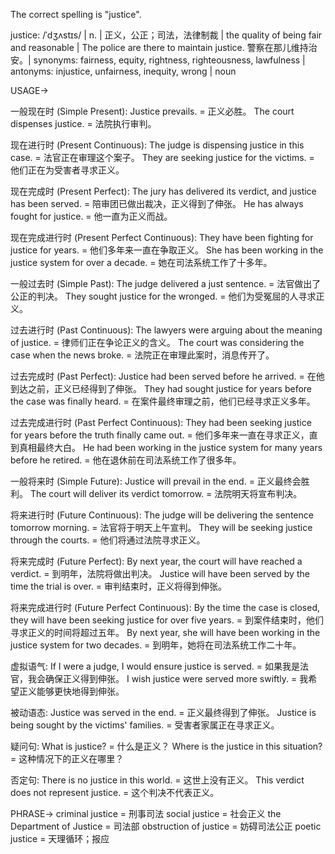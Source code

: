 The correct spelling is "justice".

justice: /ˈdʒʌstɪs/ | n. | 正义，公正；司法，法律制裁 | the quality of being fair and reasonable |  The police are there to maintain justice. 警察在那儿维持治安。| synonyms: fairness, equity, rightness, righteousness, lawfulness | antonyms: injustice, unfairness, inequity, wrong | noun


USAGE->

一般现在时 (Simple Present):
Justice prevails. = 正义必胜。
The court dispenses justice. = 法院执行审判。

现在进行时 (Present Continuous):
The judge is dispensing justice in this case. =  法官正在审理这个案子。
They are seeking justice for the victims. = 他们正在为受害者寻求正义。

现在完成时 (Present Perfect):
The jury has delivered its verdict, and justice has been served. = 陪审团已做出裁决，正义得到了伸张。
He has always fought for justice. = 他一直为正义而战。

现在完成进行时 (Present Perfect Continuous):
They have been fighting for justice for years. = 他们多年来一直在争取正义。
She has been working in the justice system for over a decade. =  她在司法系统工作了十多年。


一般过去时 (Simple Past):
The judge delivered a just sentence. = 法官做出了公正的判决。
They sought justice for the wronged. = 他们为受冤屈的人寻求正义。


过去进行时 (Past Continuous):
The lawyers were arguing about the meaning of justice. = 律师们正在争论正义的含义。
The court was considering the case when the news broke. = 法院正在审理此案时，消息传开了。

过去完成时 (Past Perfect):
Justice had been served before he arrived. = 在他到达之前，正义已经得到了伸张。
They had sought justice for years before the case was finally heard. =  在案件最终审理之前，他们已经寻求正义多年。

过去完成进行时 (Past Perfect Continuous):
They had been seeking justice for years before the truth finally came out. = 他们多年来一直在寻求正义，直到真相最终大白。
He had been working in the justice system for many years before he retired. =  他在退休前在司法系统工作了很多年。

一般将来时 (Simple Future):
Justice will prevail in the end. = 正义最终会胜利。
The court will deliver its verdict tomorrow. = 法院明天将宣布判决。

将来进行时 (Future Continuous):
The judge will be delivering the sentence tomorrow morning. = 法官将于明天上午宣判。
They will be seeking justice through the courts. = 他们将通过法院寻求正义。


将来完成时 (Future Perfect):
By next year, the court will have reached a verdict. = 到明年，法院将做出判决。
Justice will have been served by the time the trial is over. =  审判结束时，正义将得到伸张。

将来完成进行时 (Future Perfect Continuous):
By the time the case is closed, they will have been seeking justice for over five years. = 到案件结束时，他们寻求正义的时间将超过五年。
By next year, she will have been working in the justice system for two decades. = 到明年，她将在司法系统工作二十年。

虚拟语气:
If I were a judge, I would ensure justice is served. = 如果我是法官，我会确保正义得到伸张。
I wish justice were served more swiftly. = 我希望正义能够更快地得到伸张。

被动语态:
Justice was served in the end. = 正义最终得到了伸张。
Justice is being sought by the victims' families. = 受害者家属正在寻求正义。

疑问句:
What is justice? = 什么是正义？
Where is the justice in this situation? = 这种情况下的正义在哪里？

否定句:
There is no justice in this world. = 这世上没有正义。
This verdict does not represent justice. =  这个判决不代表正义。



PHRASE->
criminal justice = 刑事司法
social justice = 社会正义
the Department of Justice = 司法部
obstruction of justice = 妨碍司法公正
poetic justice =  天理循环；报应


